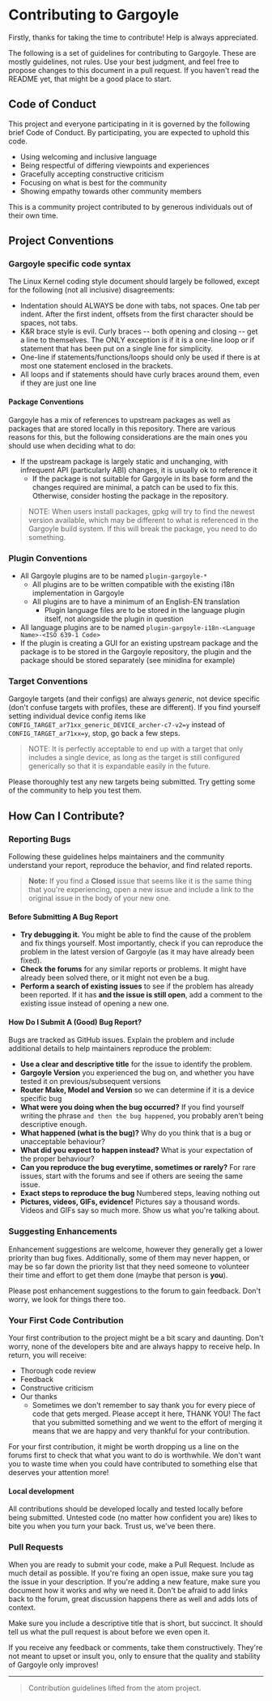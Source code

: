 # Contributing to Gargoyle

Firstly, thanks for taking the time to contribute! Help is always appreciated.

The following is a set of guidelines for contributing to Gargoyle. These are mostly guidelines, not rules. Use your best judgment, and feel free to propose changes to this document in a pull request. If you haven't read the README yet, that might be a good place to start.

## Code of Conduct

This project and everyone participating in it is governed by the following brief Code of Conduct. By participating, you are expected to uphold this code.
* Using welcoming and inclusive language
* Being respectful of differing viewpoints and experiences
* Gracefully accepting constructive criticism
* Focusing on what is best for the community
* Showing empathy towards other community members

This is a community project contributed to by generous individuals out of their own time.

## Project Conventions

### Gargoyle specific code syntax

The Linux Kernel coding style document should largely be followed, except for the following (not all inclusive) disagreements:
* Indentation should ALWAYS be done with tabs, not spaces. One tab per indent. After the first indent, offsets from the first character should be spaces, not tabs.
* K&R brace style is evil. Curly braces -- both opening and closing -- get a line to themselves. The ONLY exception is if it is a one-line loop or if statement that has been put on a single line for simplicity.
* One-line if statements/functions/loops should only be used if there is at most one statement enclosed in the brackets.
* All loops and if statements should have curly braces around them, even if they are just one line

#### Package Conventions

Gargoyle has a mix of references to upstream packages as well as packages that are stored locally in this repository. There are various reasons for this, but the following considerations are the main ones you should use when deciding what to do:
* If the upstream package is largely static and unchanging, with infrequent API (particularly ABI) changes, it is usually ok to reference it
  * If the package is not suitable for Gargoyle in its base form and the changes required are minimal, a patch can be used to fix this. Otherwise, consider hosting the package in the repository.
> NOTE: When users install packages, gpkg will try to find the newest version available, which may be different to what is referenced in the Gargoyle build system. If this will break the package, you need to do something.

### Plugin Conventions

* All Gargoyle plugins are to be named `plugin-gargoyle-*`
  * All plugins are to be written compatible with the existing i18n implementation in Gargoyle
  * All plugins are to have a minimum of an English-EN translation
    * Plugin language files are to be stored in the language plugin itself, not alongside the plugin in question
* All language plugins are to be named `plugin-gargoyle-i18n-<Language Name>-<ISO 639-1 Code>`
* If the plugin is creating a GUI for an existing upstream package and the package is to be stored in the Gargoyle repository, the plugin and the package should be stored separately (see minidlna for example)

### Target Conventions

Gargoyle targets (and their configs) are always _generic_, not device specific (don't confuse targets with profiles, these are different). If you find yourself setting individual device config items like `CONFIG_TARGET_ar71xx_generic_DEVICE_archer-c7-v2=y` instead of `CONFIG_TARGET_ar71xx=y`, stop, go back a few steps.

> NOTE: It is perfectly acceptable to end up with a target that only includes a single device, as long as the target is still configured generically so that it is expandable easily in the future.

Please thoroughly test any new targets being submitted. Try getting some of the community to help you test them.

## How Can I Contribute?

### Reporting Bugs

Following these guidelines helps maintainers and the community understand your report, reproduce the behavior, and find related reports.

> **Note:** If you find a **Closed** issue that seems like it is the same thing that you're experiencing, open a new issue and include a link to the original issue in the body of your new one.

#### Before Submitting A Bug Report

* **Try debugging it.** You might be able to find the cause of the problem and fix things yourself. Most importantly, check if you can reproduce the problem in the latest version of Gargoyle (as it may have already been fixed).
* **Check the forums** for any similar reports or problems. It might have already been solved there, or it might not even be a bug.
* **Perform a search of existing issues** to see if the problem has already been reported. If it has **and the issue is still open**, add a comment to the existing issue instead of opening a new one.

#### How Do I Submit A (Good) Bug Report?

Bugs are tracked as GitHub issues. Explain the problem and include additional details to help maintainers reproduce the problem:

* **Use a clear and descriptive title** for the issue to identify the problem.
* **Gargoyle Version** you experienced the bug on, and whether you have tested it on previous/subsequent versions
* **Router Make, Model and Version** so we can determine if it is a device specific bug
* **What were you doing when the bug occurred?** If you find yourself writing the phrase `and then the bug happened`, you probably aren't being descriptive enough.
* **What happened (what is the bug)?** Why do you think that is a bug or unacceptable behaviour?
* **What did you expect to happen instead?** What is your expectation of the proper behaviour?
* **Can you reproduce the bug everytime, sometimes or rarely?** For rare issues, start with the forums and see if others are seeing the same issue.
* **Exact steps to reproduce the bug** Numbered steps, leaving nothing out
* **Pictures, videos, GIFs, evidence!** Pictures say a thousand words. Videos and GIFs say so much more. Show us what you're talking about.

### Suggesting Enhancements

Enhancement suggestions are welcome, however they generally get a lower priority than bug fixes. Additionally, some of them may never happen, or may be so far down the priority list that they need someone to volunteer their time and effort to get them done (maybe that person is **you**).

Please post enhancement suggestions to the forum to gain feedback. Don't worry, we look for things there too.

### Your First Code Contribution

Your first contribution to the project might be a bit scary and daunting. Don't worry, none of the developers bite and are always happy to receive help. In return, you will receive:
* Thorough code review
* Feedback
* Constructive criticism
* Our thanks
  * Sometimes we don't remember to say thank you for every piece of code that gets merged. Please accept it here, THANK YOU! The fact that you submitted something and we went to the effort of merging it means that we are happy and very thankful for your contribution.

For your first contribution, it might be worth dropping us a line on the forums first to check that what you want to do is worthwhile. We don't want you to waste time when you could have contributed to something else that deserves your attention more!

#### Local development

All contributions should be developed locally and tested locally before being submitted. Untested code (no matter how confident you are) likes to bite you when you turn your back. Trust us, we've been there.

### Pull Requests

When you are ready to submit your code, make a Pull Request. Include as much detail as possible. If you're fixing an open issue, make sure you tag the issue in your description. If you're adding a new feature, make sure you document how it works and why we need it. Don't be afraid to add links back to the forum, great discussion happens there as well and adds lots of context.

Make sure you include a descriptive title that is short, but succinct. It should tell us what the pull request is about before we even open it.

If you receive any feedback or comments, take them constructively. They're not meant to upset or insult you, only to ensure that the quality and stability of Gargoyle only improves!

---

> Contribution guidelines lifted from the atom project.
